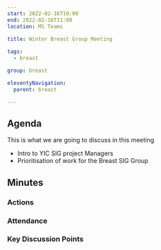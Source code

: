 ```yaml
---
start: 2022-02-16T10:00
end: 2022-02-16T11:00
location: MS Teams
 
title: Winter Breast Group Meeting

tags:
  - breast

group: breast

eleventyNavigation:
  parent: breast

---
```


## Agenda

This is what we are going to discuss in this meeting

* Intro to YIC SIG project Managers
* Prioritisation of work for the Breast SIG Group

## Minutes

### Actions

### Attendance

### Key Discussion Points



